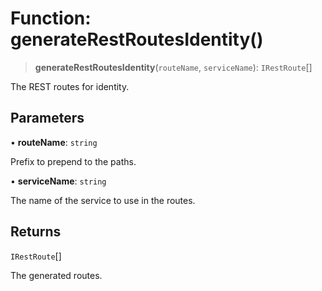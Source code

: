 # Function: generateRestRoutesIdentity()

> **generateRestRoutesIdentity**(`routeName`, `serviceName`): `IRestRoute`[]

The REST routes for identity.

## Parameters

• **routeName**: `string`

Prefix to prepend to the paths.

• **serviceName**: `string`

The name of the service to use in the routes.

## Returns

`IRestRoute`[]

The generated routes.
